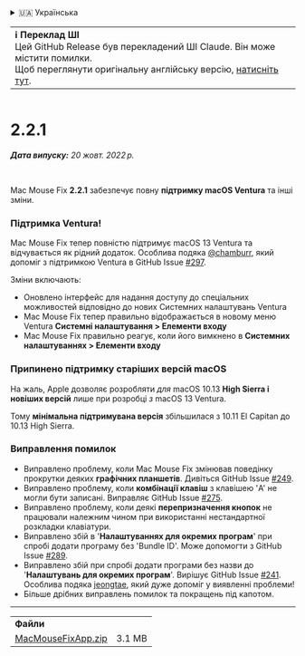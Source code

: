 <details>
<summary>🇺🇦 Українська</summary>

[🇬🇧 English (GitHub)](https://github.com/noah-nuebling/mac-mouse-fix/releases/tag/2.2.1)\
[🇦🇩 Català](https://redirect.macmousefix.com/?target=mmf-release&tag=2.2.1&locale=ca)\
[🇩🇪 Deutsch](https://redirect.macmousefix.com/?target=mmf-release&tag=2.2.1&locale=de)\
[🇪🇸 Español](https://redirect.macmousefix.com/?target=mmf-release&tag=2.2.1&locale=es)\
[🇫🇷 Français](https://redirect.macmousefix.com/?target=mmf-release&tag=2.2.1&locale=fr)\
[🇮🇩 Indonesia](https://redirect.macmousefix.com/?target=mmf-release&tag=2.2.1&locale=id)\
[🇮🇹 Italiano](https://redirect.macmousefix.com/?target=mmf-release&tag=2.2.1&locale=it)\
[🇭🇺 Magyar](https://redirect.macmousefix.com/?target=mmf-release&tag=2.2.1&locale=hu)\
[🇳🇱 Nederlands](https://redirect.macmousefix.com/?target=mmf-release&tag=2.2.1&locale=nl)\
[🇵🇱 Polski](https://redirect.macmousefix.com/?target=mmf-release&tag=2.2.1&locale=pl)\
[🇧🇷 Português (Brasil)](https://redirect.macmousefix.com/?target=mmf-release&tag=2.2.1&locale=pt-BR)\
[🇵🇹 Português (Portugal)](https://redirect.macmousefix.com/?target=mmf-release&tag=2.2.1&locale=pt-PT)\
[🇷🇴 Română](https://redirect.macmousefix.com/?target=mmf-release&tag=2.2.1&locale=ro)\
[🇸🇪 Svenska](https://redirect.macmousefix.com/?target=mmf-release&tag=2.2.1&locale=sv)\
[🇻🇳 Tiếng Việt](https://redirect.macmousefix.com/?target=mmf-release&tag=2.2.1&locale=vi)\
[🇹🇷 Türkçe](https://redirect.macmousefix.com/?target=mmf-release&tag=2.2.1&locale=tr)\
[🇨🇿 Čeština](https://redirect.macmousefix.com/?target=mmf-release&tag=2.2.1&locale=cs)\
[🇬🇷 Ελληνικά](https://redirect.macmousefix.com/?target=mmf-release&tag=2.2.1&locale=el)\
[🇷🇺 Русский](https://redirect.macmousefix.com/?target=mmf-release&tag=2.2.1&locale=ru)\
**🇺🇦 Українська**\
[🇮🇱 עברית](https://redirect.macmousefix.com/?target=mmf-release&tag=2.2.1&locale=he)\
[🇸🇦 العربية](https://redirect.macmousefix.com/?target=mmf-release&tag=2.2.1&locale=ar)\
[🇮🇳 हिन्दी](https://redirect.macmousefix.com/?target=mmf-release&tag=2.2.1&locale=hi)\
[🇹🇭 ไทย](https://redirect.macmousefix.com/?target=mmf-release&tag=2.2.1&locale=th)\
[🇨🇳 中文 (简体)](https://redirect.macmousefix.com/?target=mmf-release&tag=2.2.1&locale=zh-Hans)\
[🇨🇳 中文 (繁體)](https://redirect.macmousefix.com/?target=mmf-release&tag=2.2.1&locale=zh-Hant)\
[🇭🇰 中文（香港)](https://redirect.macmousefix.com/?target=mmf-release&tag=2.2.1&locale=zh-HK)\
[🇯🇵 日本語](https://redirect.macmousefix.com/?target=mmf-release&tag=2.2.1&locale=ja)\
[🇰🇷 한국어](https://redirect.macmousefix.com/?target=mmf-release&tag=2.2.1&locale=ko)\
[Help translate Mac Mouse Fix to different languages!](https://github.com/noah-nuebling/mac-mouse-fix/discussions/731)
</details>
<table align=><td>
<b>ℹ️ Переклад ШІ</b><br>
Цей GitHub Release був перекладений ШІ Claude. Він може містити помилки.<br>
Щоб переглянути оригінальну англійську версію, <a href="https://github.com/noah-nuebling/mac-mouse-fix/releases/tag/2.2.1">натисніть тут</a>.
</td></table>

<table></table>

# 2.2.1
***Дата випуску:** 20 жовт. 2022 р.*

<br>

Mac Mouse Fix **2.2.1** забезпечує повну **підтримку macOS Ventura** та інші зміни.

### Підтримка Ventura!
Mac Mouse Fix тепер повністю підтримує macOS 13 Ventura та відчувається як рідний додаток.
Особлива подяка [@chamburr](https://github.com/chamburr), який допоміг з підтримкою Ventura в GitHub Issue [#297](https://github.com/noah-nuebling/mac-mouse-fix/issues/297).

Зміни включають:

- Оновлено інтерфейс для надання доступу до спеціальних можливостей відповідно до нових Системних налаштувань Ventura
- Mac Mouse Fix тепер правильно відображається в новому меню Ventura **Системні налаштування > Елементи входу**
- Mac Mouse Fix правильно реагує, коли його вимкнено в **Системних налаштуваннях > Елементи входу**

### Припинено підтримку старіших версій macOS

На жаль, Apple дозволяє розробляти _для_ macOS 10.13 **High Sierra і новіших версій** лише при розробці _з_ macOS 13 Ventura.

Тому **мінімальна підтримувана версія** збільшилася з 10.11 El Capitan до 10.13 High Sierra.

### Виправлення помилок

- Виправлено проблему, коли Mac Mouse Fix змінював поведінку прокрутки деяких **графічних планшетів**. Дивіться GitHub Issue [#249](https://github.com/noah-nuebling/mac-mouse-fix/issues/249).
- Виправлено проблему, коли **комбінації клавіш** з клавішею 'A' не могли бути записані. Виправляє GitHub Issue [#275](https://github.com/noah-nuebling/mac-mouse-fix/issues/275).
- Виправлено проблему, коли деякі **перепризначення кнопок** не працювали належним чином при використанні нестандартної розкладки клавіатури.
- Виправлено збій в '**Налаштуваннях для окремих програм**' при спробі додати програму без 'Bundle ID'. Може допомогти з GitHub Issue [#289](https://github.com/noah-nuebling/mac-mouse-fix/issues/289).
- Виправлено збій при спробі додати програми без назви до '**Налаштувань для окремих програм**'. Вирішує GitHub Issue [#241](https://github.com/noah-nuebling/mac-mouse-fix/issues/241). Особлива подяка [jeongtae](https://github.com/jeongtae), який дуже допоміг у виявленні проблеми!
- Більше дрібних виправлень помилок та покращень під капотом.

---

<table align="start">
<tr>
    <td colspan=2>
        <b>Файли</b>
    </td>
</tr>
<tr>
    <td><a href="https://github.com/noah-nuebling/mac-mouse-fix/releases/download/2.2.1/MacMouseFixApp.zip">MacMouseFixApp.zip</a></td>
    <td>3.1 MB</td>
</tr>
</table>